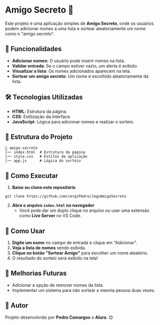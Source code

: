 # Amigo Secreto 🎉

Este projeto é uma aplicação simples de **Amigo Secreto**, onde os usuários podem adicionar nomes a uma lista e sortear aleatoriamente um nome como o "amigo secreto".

## 📌 Funcionalidades
- **Adicionar nomes**: O usuário pode inserir nomes na lista.
- **Validar entrada**: Se o campo estiver vazio, um alerta é exibido.
- **Visualizar a lista**: Os nomes adicionados aparecem na tela.
- **Sortear um amigo secreto**: Um nome é escolhido aleatoriamente da lista.

## 🛠️ Tecnologias Utilizadas
- **HTML**: Estrutura da página.
- **CSS**: Estilização da interface.
- **JavaScript**: Lógica para adicionar nomes e realizar o sorteio.

## 📂 Estrutura do Projeto
```
📁 amigo-secreto
│── index.html  # Estrutura da página
│── style.css   # Estilos da aplicação
│── app.js      # Lógica do sorteio
```

## 🚀 Como Executar
1. **Baixe ou clone este repositório**
```
git clone https://github.com/cmrgsPedro/JogoAmigoSecreto
```
2. **Abra o arquivo `index.html` no navegador**
   - Você pode dar um duplo clique no arquivo ou usar uma extensão como **Live Server** no VS Code.

## 📖 Como Usar
1. **Digite um nome** no campo de entrada e clique em "Adicionar".
2. **Veja a lista de nomes** sendo exibida.
3. **Clique no botão "Sortear Amigo"** para escolher um nome aleatório.
4. O resultado do sorteio será exibido na tela!

## 📌 Melhorias Futuras
- Adicionar a opção de remover nomes da lista.
- Implementar um sistema para não sortear a mesma pessoa duas vezes.

## 📝 Autor
Projeto desenvolvido por **Pedro Camargos** e **Alura**. 😊

